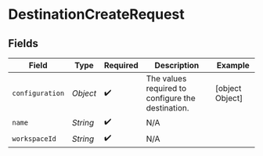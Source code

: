 # DestinationCreateRequest


## Fields

| Field                                             | Type                                              | Required                                          | Description                                       | Example                                           |
| ------------------------------------------------- | ------------------------------------------------- | ------------------------------------------------- | ------------------------------------------------- | ------------------------------------------------- |
| `configuration`                                   | *Object*                                          | :heavy_check_mark:                                | The values required to configure the destination. | [object Object]                                   |
| `name`                                            | *String*                                          | :heavy_check_mark:                                | N/A                                               |                                                   |
| `workspaceId`                                     | *String*                                          | :heavy_check_mark:                                | N/A                                               |                                                   |